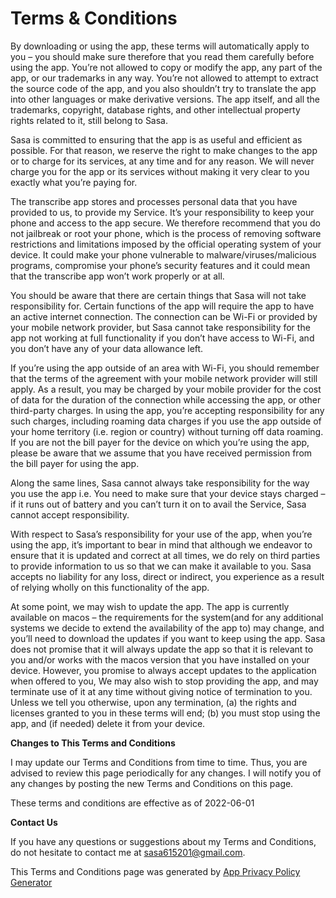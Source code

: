 # Terms & Conditions

By downloading or using the app, these terms will automatically apply to you – you should make sure therefore that you read them carefully before using the app. You’re not allowed to copy or modify the app, any part of the app, or our trademarks in any way. You’re not allowed to attempt to extract the source code of the app, and you also shouldn’t try to translate the app into other languages or make derivative versions. The app itself, and all the trademarks, copyright, database rights, and other intellectual property rights related to it, still belong to Sasa.

Sasa is committed to ensuring that the app is as useful and efficient as possible. For that reason, we reserve the right to make changes to the app or to charge for its services, at any time and for any reason. We will never charge you for the app or its services without making it very clear to you exactly what you’re paying for.

The transcribe app stores and processes personal data that you have provided to us, to provide my Service. It’s your responsibility to keep your phone and access to the app secure. We therefore recommend that you do not jailbreak or root your phone, which is the process of removing software restrictions and limitations imposed by the official operating system of your device. It could make your phone vulnerable to malware/viruses/malicious programs, compromise your phone’s security features and it could mean that the transcribe app won’t work properly or at all.

You should be aware that there are certain things that Sasa will not take responsibility for. Certain functions of the app will require the app to have an active internet connection. The connection can be Wi-Fi or provided by your mobile network provider, but Sasa cannot take responsibility for the app not working at full functionality if you don’t have access to Wi-Fi, and you don’t have any of your data allowance left.

If you’re using the app outside of an area with Wi-Fi, you should remember that the terms of the agreement with your mobile network provider will still apply. As a result, you may be charged by your mobile provider for the cost of data for the duration of the connection while accessing the app, or other third-party charges. In using the app, you’re accepting responsibility for any such charges, including roaming data charges if you use the app outside of your home territory (i.e. region or country) without turning off data roaming. If you are not the bill payer for the device on which you’re using the app, please be aware that we assume that you have received permission from the bill payer for using the app.

Along the same lines, Sasa cannot always take responsibility for the way you use the app i.e. You need to make sure that your device stays charged – if it runs out of battery and you can’t turn it on to avail the Service, Sasa cannot accept responsibility.

With respect to Sasa’s responsibility for your use of the app, when you’re using the app, it’s important to bear in mind that although we endeavor to ensure that it is updated and correct at all times, we do rely on third parties to provide information to us so that we can make it available to you. Sasa accepts no liability for any loss, direct or indirect, you experience as a result of relying wholly on this functionality of the app.

At some point, we may wish to update the app. The app is currently available on macos – the requirements for the system(and for any additional systems we decide to extend the availability of the app to) may change, and you’ll need to download the updates if you want to keep using the app. Sasa does not promise that it will always update the app so that it is relevant to you and/or works with the macos version that you have installed on your device. However, you promise to always accept updates to the application when offered to you, We may also wish to stop providing the app, and may terminate use of it at any time without giving notice of termination to you. Unless we tell you otherwise, upon any termination, (a) the rights and licenses granted to you in these terms will end; (b) you must stop using the app, and (if needed) delete it from your device.

**Changes to This Terms and Conditions**

I may update our Terms and Conditions from time to time. Thus, you are advised to review this page periodically for any changes. I will notify you of any changes by posting the new Terms and Conditions on this page.

These terms and conditions are effective as of 2022-06-01

**Contact Us**

If you have any questions or suggestions about my Terms and Conditions, do not hesitate to contact me at sasa615201@gmail.com.

This Terms and Conditions page was generated by [App Privacy Policy Generator](https://app-privacy-policy-generator.nisrulz.com/)
